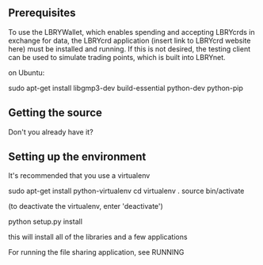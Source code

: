 Prerequisites
-------------

To use the LBRYWallet, which enables spending and accepting LBRYcrds in exchange for data, the
LBRYcrd application (insert link to LBRYcrd website here) must be installed and running. If
this is not desired, the testing client can be used to simulate trading points, which is
built into LBRYnet.

on Ubuntu:

sudo apt-get install libgmp3-dev build-essential python-dev python-pip

Getting the source
------------------

Don't you already have it?

Setting up the environment
--------------------------

It's recommended that you use a virtualenv

sudo apt-get install python-virtualenv
cd <source base directory>
virtualenv .
source bin/activate

(to deactivate the virtualenv, enter 'deactivate')

python setup.py install

this will install all of the libraries and a few applications

For running the file sharing application, see RUNNING
